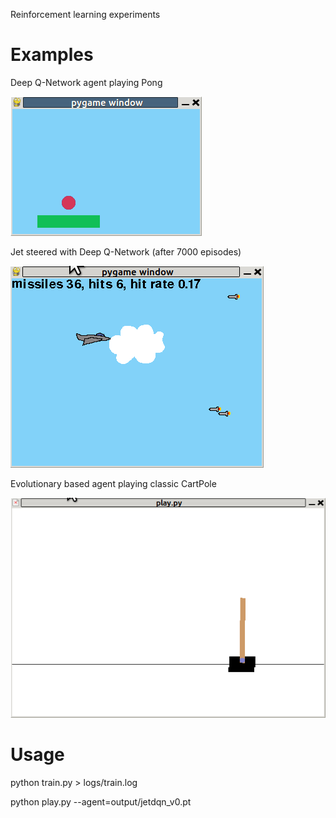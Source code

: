 
Reinforcement learning experiments

# Examples

Deep Q-Network agent playing Pong

![pong](https://github.com/spiec/reinforcement/blob/master/experiments/pong/output/pong_dqn.gif)

Jet steered with Deep Q-Network (after 7000 episodes)

![pong](https://github.com/spiec/reinforcement/blob/master/experiments/jet/output/jet_dqn.gif)

Evolutionary based agent playing classic CartPole

![pong](https://github.com/spiec/reinforcement/blob/master/experiments/cartpole/output/cart_evo.gif)

# Usage
python train.py > logs/train.log

python play.py --agent=output/jetdqn_v0.pt
